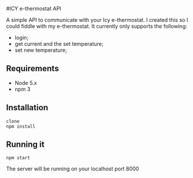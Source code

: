 #ICY e-thermostat API

A simple API to communicate with your Icy e-thermostat. I created this so I could fiddle with my e-thermostat. It currently only supports the following:

- login;
- get current and the set temperature;
- set new temperature;

## Requirements

- Node 5.x
- npm 3

## Installation

```
clone
npm install
```

## Running it

```
npm start
```
The server will be running on your localhost port 8000
